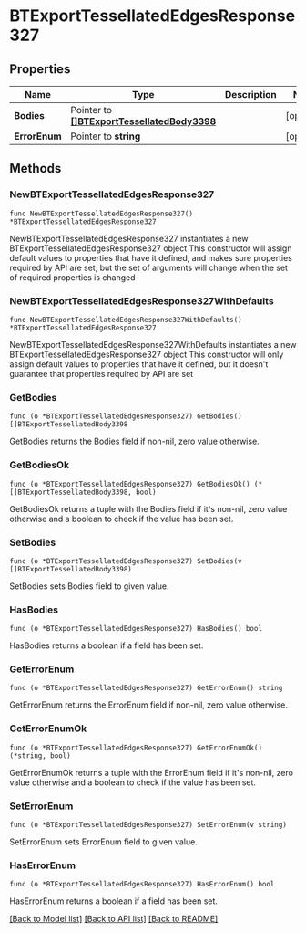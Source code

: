 # BTExportTessellatedEdgesResponse327

## Properties

Name | Type | Description | Notes
------------ | ------------- | ------------- | -------------
**Bodies** | Pointer to [**[]BTExportTessellatedBody3398**](BTExportTessellatedBody3398.md) |  | [optional] 
**ErrorEnum** | Pointer to **string** |  | [optional] 

## Methods

### NewBTExportTessellatedEdgesResponse327

`func NewBTExportTessellatedEdgesResponse327() *BTExportTessellatedEdgesResponse327`

NewBTExportTessellatedEdgesResponse327 instantiates a new BTExportTessellatedEdgesResponse327 object
This constructor will assign default values to properties that have it defined,
and makes sure properties required by API are set, but the set of arguments
will change when the set of required properties is changed

### NewBTExportTessellatedEdgesResponse327WithDefaults

`func NewBTExportTessellatedEdgesResponse327WithDefaults() *BTExportTessellatedEdgesResponse327`

NewBTExportTessellatedEdgesResponse327WithDefaults instantiates a new BTExportTessellatedEdgesResponse327 object
This constructor will only assign default values to properties that have it defined,
but it doesn't guarantee that properties required by API are set

### GetBodies

`func (o *BTExportTessellatedEdgesResponse327) GetBodies() []BTExportTessellatedBody3398`

GetBodies returns the Bodies field if non-nil, zero value otherwise.

### GetBodiesOk

`func (o *BTExportTessellatedEdgesResponse327) GetBodiesOk() (*[]BTExportTessellatedBody3398, bool)`

GetBodiesOk returns a tuple with the Bodies field if it's non-nil, zero value otherwise
and a boolean to check if the value has been set.

### SetBodies

`func (o *BTExportTessellatedEdgesResponse327) SetBodies(v []BTExportTessellatedBody3398)`

SetBodies sets Bodies field to given value.

### HasBodies

`func (o *BTExportTessellatedEdgesResponse327) HasBodies() bool`

HasBodies returns a boolean if a field has been set.

### GetErrorEnum

`func (o *BTExportTessellatedEdgesResponse327) GetErrorEnum() string`

GetErrorEnum returns the ErrorEnum field if non-nil, zero value otherwise.

### GetErrorEnumOk

`func (o *BTExportTessellatedEdgesResponse327) GetErrorEnumOk() (*string, bool)`

GetErrorEnumOk returns a tuple with the ErrorEnum field if it's non-nil, zero value otherwise
and a boolean to check if the value has been set.

### SetErrorEnum

`func (o *BTExportTessellatedEdgesResponse327) SetErrorEnum(v string)`

SetErrorEnum sets ErrorEnum field to given value.

### HasErrorEnum

`func (o *BTExportTessellatedEdgesResponse327) HasErrorEnum() bool`

HasErrorEnum returns a boolean if a field has been set.


[[Back to Model list]](../README.md#documentation-for-models) [[Back to API list]](../README.md#documentation-for-api-endpoints) [[Back to README]](../README.md)


